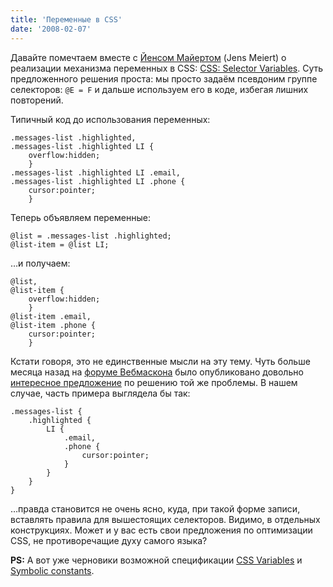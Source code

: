 ```yaml
---
title: 'Переменные в CSS'
date: '2008-02-07'
---
```


Давайте помечтаем вместе с [Йенсом Майертом](http://meiert.com/en/) (Jens Meiert) о реализации механизма переменных в CSS: [CSS: Selector Variables](http://meiert.com/en/blog/20080207/selector-variables/). Суть предложенного решения проста: мы просто задаём псевдоним группе селекторов: `@E = F` и дальше используем его в коде, избегая лишних повторений.

Типичный код до использования переменных:

    .messages-list .highlighted,
    .messages-list .highlighted LI {
        overflow:hidden;
        }
    .messages-list .highlighted LI .email,
    .messages-list .highlighted LI .phone {
        cursor:pointer;
        }

Теперь объявляем переменные:

    @list = .messages-list .highlighted;
    @list-item = @list LI;

…и получаем:

    @list,
    @list-item {
        overflow:hidden;
        }
    @list-item .email,
    @list-item .phone {
        cursor:pointer;
        }

Кстати говоря, это не единственные мысли на эту тему. Чуть больше месяца назад на [форуме Вебмаскона](http://webmascon.com/forum/) было опубликовано довольно [интересное предложение](http://webmascon.com/forum/viewtopic.php?t=6530) по решению той же проблемы. В нашем случае, часть примера выглядела бы так:

    .messages-list {
        .highlighted {
            LI {
                .email,
                .phone {
                    cursor:pointer;
                }
            }
        }
    }

…правда становится не очень ясно, куда, при такой форме записи, вставлять правила для вышестоящих селекторов. Видимо, в отдельных конструкциях. Может и у вас есть свои предложения по оптимизации CSS, не противоречащие духу самого языка?

**PS:** А вот уже черновики возможной спецификации [CSS Variables](http://disruptive-innovations.com/zoo/cssvariables/) и [Symbolic constants](http://www.w3.org/TR/NOTE-CSS-potential#id05684046681).
